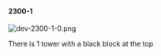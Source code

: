 #### 2300-1
![dev-2300-1-0.png](https://github.com/lil-lab/nlvr/raw/master/nlvr/dev/images/1/dev-2300-1-0.png "dev-2300-1-0.png")

There is 1 tower with a black block at the top
